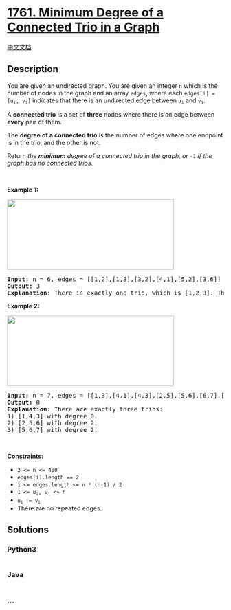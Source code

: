 # [1761. Minimum Degree of a Connected Trio in a Graph](https://leetcode.com/problems/minimum-degree-of-a-connected-trio-in-a-graph)

[中文文档](/solution/1700-1799/1761.Minimum%20Degree%20of%20a%20Connected%20Trio%20in%20a%20Graph/README.md)

## Description

<p>You are given an undirected graph. You are given an integer <code>n</code> which is the number of nodes in the graph and an array <code>edges</code>, where each <code>edges[i] = [u<sub>i</sub>, v<sub>i</sub>]</code> indicates that there is an undirected edge between <code>u<sub>i</sub></code> and <code>v<sub>i</sub></code>.</p>

<p>A <strong>connected trio</strong> is a set of <strong>three</strong> nodes where there is an edge between <b>every</b> pair of them.</p>

<p>The <strong>degree of a connected trio</strong> is the number of edges where one endpoint is in the trio, and the other is not.</p>

<p>Return <em>the <strong>minimum</strong> degree of a connected trio in the graph, or</em> <code>-1</code> <em>if the graph has no connected trios.</em></p>

<p>&nbsp;</p>
<p><strong>Example 1:</strong></p>
<img alt="" src="https://assets.leetcode.com/uploads/2021/01/26/trios1.png" style="width: 388px; height: 164px;" />
<pre>
<strong>Input:</strong> n = 6, edges = [[1,2],[1,3],[3,2],[4,1],[5,2],[3,6]]
<strong>Output:</strong> 3
<strong>Explanation:</strong> There is exactly one trio, which is [1,2,3]. The edges that form its degree are bolded in the figure above.
</pre>

<p><strong>Example 2:</strong></p>
<img alt="" src="https://assets.leetcode.com/uploads/2021/01/26/trios2.png" style="width: 388px; height: 164px;" />
<pre>
<strong>Input:</strong> n = 7, edges = [[1,3],[4,1],[4,3],[2,5],[5,6],[6,7],[7,5],[2,6]]
<strong>Output:</strong> 0
<strong>Explanation:</strong> There are exactly three trios:
1) [1,4,3] with degree 0.
2) [2,5,6] with degree 2.
3) [5,6,7] with degree 2.
</pre>

<p>&nbsp;</p>
<p><strong>Constraints:</strong></p>

<ul>
	<li><code>2 &lt;= n &lt;= 400</code></li>
	<li><code>edges[i].length == 2</code></li>
	<li><code>1 &lt;= edges.length &lt;= n * (n-1) / 2</code></li>
	<li><code>1 &lt;= u<sub>i</sub>, v<sub>i</sub> &lt;= n</code></li>
	<li><code>u<sub>i </sub>!= v<sub>i</sub></code></li>
	<li>There are no repeated edges.</li>
</ul>


## Solutions

<!-- tabs:start -->

### **Python3**

```python

```

### **Java**

```java

```

### **...**

```

```

<!-- tabs:end -->
